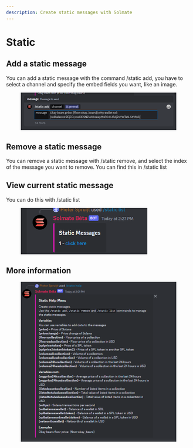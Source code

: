 ```yaml
---
description: Create static messages with Solmate
---
```


# Static



## Add a static message

You can add a static message with the command /static add, you have to select a channel and specify the embed fields you want, like an image.



<figure><img src="../.gitbook/assets/image (13) (3).png" alt=""><figcaption></figcaption></figure>

## Remove a static message

You can remove a static message with /static remove, and select the index of the message you want to remove. You can find this in /static list



## View current static message

You can do this with /static list

<figure><img src="../.gitbook/assets/image (43).png" alt=""><figcaption></figcaption></figure>



## More information

<figure><img src="../.gitbook/assets/image (3) (1) (1).png" alt=""><figcaption></figcaption></figure>
